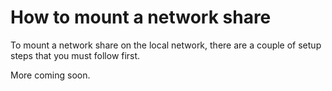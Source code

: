# How to mount a network share

To mount a network share on the local network, there are a couple of setup steps that you must follow first.


More coming soon.
